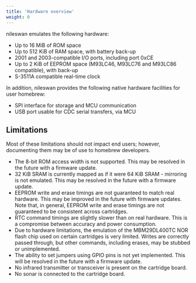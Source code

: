 ```yaml
---
title: 'Hardware overview'
weight: 0
---
```


nileswan emulates the following hardware:

- Up to 16 MiB of ROM space
- Up to 512 KiB of RAM space, with battery back-up
- 2001 and 2003-compatible I/O ports, including port 0xCE
- Up to 2 KiB of EEPROM space (M93LC46, M93LC76 and M93LC86 compatible), with back-up
- S-3511A compatible real-time clock

In addition, nileswan provides the following native hardware facilities for user homebrew:

- SPI interface for storage and MCU communication
- USB port usable for CDC serial transfers, via MCU

## Limitations

Most of these limitations should not impact end users; however, documenting them may be of use to homebrew developers.

- The 8-bit ROM access width is not supported. This may be resolved in the future with a firmware update.
- 32 KiB SRAM is currently mapped as if it were 64 KiB SRAM - mirroring is not emulated. This may be resolved in the future with a firmware update.
- EEPROM write and erase timings are not guaranteed to match real hardware. This may be improved in the future with firmware updates. Note that, in general, EEPROM write and erase timings are not guaranteed to be consistent across cartridges.
- RTC command timings are slightly slower than on real hardware. This is a compromise between accuracy and power consumption.
- Due to hardware limitations, the emulation of the MBM29DL400TC NOR flash chip used on certain cartridges is very limited. Writes are correctly passed through, but other commands, including erases, may be stubbed or unimplemented.
- The ability to set jumpers using GPIO pins is not yet implemented. This will be resolved in the future with a firmware update.
- No infrared transmitter or transceiver is present on the cartridge board.
- No sonar is connected to the cartridge board.
